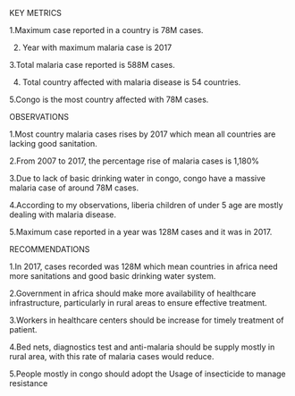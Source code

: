 KEY METRICS

1.Maximum case reported in a country is 78M cases.

2. Year with maximum malaria case is 2017

3.Total malaria case reported is 588M cases.

4. Total country affected with malaria disease is 54 countries.

5.Congo is the most country affected with 78M cases.

 

OBSERVATIONS

1.Most country malaria cases rises by 2017 which mean all countries are lacking good sanitation.

 

2.From 2007 to 2017, the percentage rise of malaria cases is 1,180%

 

3.Due to lack of basic drinking water in congo, congo have a massive malaria case of around 78M cases.

 

4.According to my observations, liberia children of under 5 age are mostly dealing with malaria disease.

 

5.Maximum case reported in a year was 128M cases and it was in 2017.

 

RECOMMENDATIONS

1.In 2017, cases recorded was 128M which mean countries in africa need more sanitations and good basic drinking water system.

 

2.Government in africa should make more availability of healthcare infrastructure, particularly in rural areas to ensure effective treatment.

 

3.Workers in healthcare centers should be increase for timely treatment of patient.

 

4.Bed nets, diagnostics test and anti-malaria should be supply mostly in rural area, with this rate of malaria cases would reduce.

 

5.People mostly in congo should adopt the Usage of insecticide to manage resistance

